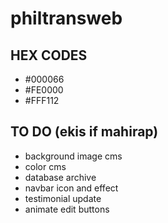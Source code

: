 # philtransweb

## HEX CODES
- #000066
- #FE0000
- #FFF112
## TO DO (ekis if mahirap)
- background image cms
- color cms
- database archive
- navbar icon and effect
- testimonial update
- animate edit buttons